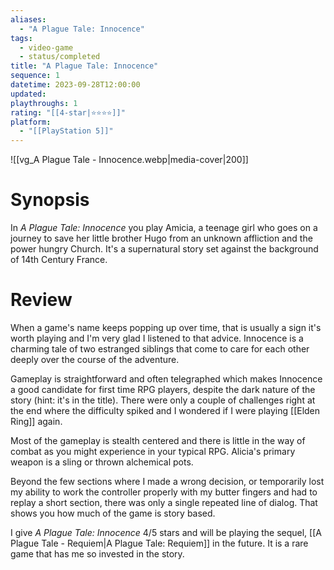 ```yaml
---
aliases:
  - "A Plague Tale: Innocence"
tags:
  - video-game
  - status/completed
title: "A Plague Tale: Innocence"
sequence: 1
datetime: 2023-09-28T12:00:00
updated: 
playthroughs: 1
rating: "[[4-star|⭐️⭐️⭐️⭐️]]"
platform:
  - "[[PlayStation 5]]"
---
```

![[vg_A Plague Tale - Innocence.webp|media-cover|200]]

# Synopsis
In *A Plague Tale: Innocence* you play Amicia, a teenage girl who goes on a journey to save her little brother Hugo from an unknown affliction and the power hungry Church. It's a supernatural story set against the background of 14th Century France.

# Review
When a game's name keeps popping up over time, that is usually a sign it's worth playing and I'm very glad I listened to that advice. Innocence is a charming tale of two estranged siblings that come to care for each other deeply over the course of the adventure.

Gameplay is straightforward and often telegraphed which makes Innocence a good candidate for first time RPG players, despite the dark nature of the story (hint: it's in the title). There were only a couple of challenges right at the end where the difficulty spiked and I wondered if I were playing [[Elden Ring]] again. 

Most of the gameplay is stealth centered and there is little in the way of combat as you might experience in your typical RPG. Alicia's primary weapon is a sling or thrown alchemical pots.

Beyond the few sections where I made a wrong decision, or temporarily lost my ability to work the controller properly with my butter fingers and had to replay a short section, there was only a single repeated line of dialog. That shows you how much of the game is story based.

I give *A Plague Tale: Innocence* 4/5 stars and will be playing the sequel, [[A Plague Tale - Requiem|A Plague Tale: Requiem]] in the future. It is a rare game that has me so invested in the story.
